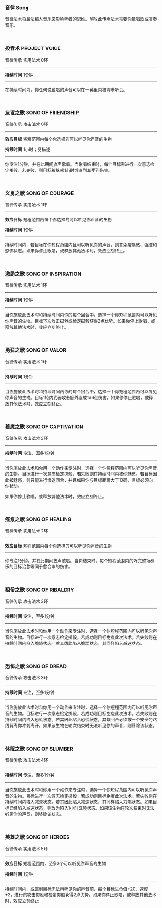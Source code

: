 ### 音律 Song

音律法术将魔法编入音乐来影响听者的思维。施放此传承法术需要你能唱歌或演奏音乐。

 

### 投音术 **PROJECT VOICE**

音律传承 实用法术 0环

------------------------------------------------------------------------

**持续时间** 1分钟

------------------------------------------------------------------------

在持续时间内，你任何说或唱的声音可以在一英里内被清晰听见。

 

### 友谊之歌 **SONG OF FRIENDSHIP**

音律传承 攻击法术 0环

------------------------------------------------------------------------

**效应目标** 短程范围内每个你选择的可以听见你声音的生物

**持续时间** 1小时；见描述

------------------------------------------------------------------------

你专注1分钟，并在此期间放声歌唱。当歌唱结束时，每个目标需进行一次意志检定掷骰。若失败，则目标被魅惑1小时或直到其受到伤害。

 

### 义勇之歌 **SONG OF COURAGE**

音律传承 实用法术 1环

------------------------------------------------------------------------

**效应目标** 短程范围内每个你选择的可以听见你声音的生物

**持续时间** 1分钟

------------------------------------------------------------------------

持续时间内，若目标在你短程范围内且可以听见你的声音，则其免疫魅惑、强控和恐慌状态。如果你停止歌唱，或释放其他法术时，效应立刻终止。

 

### 激励之歌 **SONG OF INSPIRATION**

音律传承 实用法术 1环

------------------------------------------------------------------------

**持续时间** 1分钟

------------------------------------------------------------------------

当你施放此法术时和持续时间内你的每个回合中，选择一个你短程范围内可以听见你声音的生物。目标下次攻击掷骰或检定掷骰获得2点优势。如果你停止歌唱，或释放其他法术时，效应立刻终止。

 

### 勇猛之歌 **SONG OF VALOR**

音律传承 实用法术 1环

------------------------------------------------------------------------

**持续时间** 1分钟

------------------------------------------------------------------------

当你施放此法术时和持续时间内你的每个回合中，选择一个你短程范围内可以听见你声音的生物。目标1轮内武器攻击额外造成1d6点伤害。如果你停止歌唱，或释放其他法术时，效应立刻终止。

 

### 着魔之歌 **SONG OF CAPTIVATION**

音律传承 攻击法术 2环

------------------------------------------------------------------------

**持续时间** 专注，至多1分钟

------------------------------------------------------------------------

当你施放此法术和你用一个动作来专注时，选择一个你短程范围内可以听见你声音的生物。目标进行一次意志检定掷骰，若失败则在持续时间内被你魅惑。若目标因此被魅惑，则只能进行慢速回合，并且如果你与目标距离大于10码，目标必须向你移动。

如果你停止歌唱，或释放其他法术时，效应立刻终止。

 

### 痊愈之歌 **SONG OF HEALING**

音律传承 实用法术 2环

------------------------------------------------------------------------

**效应目标** 短程范围内每个你选择的可以听见你声音的生物

------------------------------------------------------------------------

你专注1分钟，并在此期间放声歌唱。当你结束时，每个短程范围内的听完整场奏乐的目标治愈等同于愈合率的伤害。

 

### 粗俗之歌 **SONG OF RIBALDRY**

音律传承 攻击法术 3环

------------------------------------------------------------------------

**持续时间** 专注，至多1分钟

------------------------------------------------------------------------

当你施放此法术时和你用一个动作来专注时，选择一个你短程范围内可以听见你声音的生物。目标进行一次意志检定掷骰，若成功则目标免疫此次法术。若失败则在持续时间内陷入脆弱状态。若其因此陷入脆弱状态，其同样陷入减速状态。

 

### 恐怖之歌 **SONG OF DREAD**

音律传承 攻击法术 3环

------------------------------------------------------------------------

**持续时间** 专注，至多1分钟

------------------------------------------------------------------------

当你施放此法术时和你用一个动作来专注时，选择一个你短程范围内可以听见你声音的生物。目标进行一次意志检定掷骰，若成功则目标免疫此次法术。若失败则在持续时间内陷入恐慌状态。若其因此陷入恐慌状态，其每回合必须按一个安全的路线背离你冲刺离开。如果该生物在轮次结束时无法听见你的声音，则移除该状态。

 

### 休眠之歌 **SONG OF SLUMBER**

音律传承 攻击法术 4环

------------------------------------------------------------------------

**持续时间** 专注，至多1分钟

------------------------------------------------------------------------

当你施放此法术时和你用一个动作来专注时，选择一个你短程范围内可以听见你声音的生物。目标进行一次意志检定掷骰，若成功则目标免疫此次法术。若失败则在持续时间内陷入减速状态。若其因此陷入减速状态，其同样陷入力竭状态。如果目标已经陷入减速状态，则改为陷入1小时沉睡状态。如果该生物在轮次结束时无法听见你的声音，则移除该状态。

 

### 英雄之歌 **SONG OF HEROES**

音律传承 实用法术 5环

------------------------------------------------------------------------

**效应目标** 短程范围内，至多3个可以听见你声音的生物

**持续时间** 1分钟

------------------------------------------------------------------------

持续时间内，或直到目标无法再听见你的声音前，每个目标生命值+20，速度+2，进行的攻击掷骰和检定掷骰获得2点优势。如果你停止歌唱，或释放其他法术时，效应立刻终止
